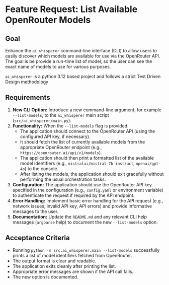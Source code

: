 # Feature Request: List Available OpenRouter Models

## Goal

Enhance the `ai_whisperer` command-line interface (CLI) to allow users to easily discover which models are available for use via the OpenRouter API.
The goal is be provide a run-time list of model, so the user can see the exact name
of models to use for various purposes.

`ai_whisperer` is a python 3.12 based project and follows a strict Test Driven Design methodology

## Requirements

1. **New CLI Option:** Introduce a new command-line argument, for example `--list-models`, to the `ai_whisperer` main script (`src/ai_whisperer/main.py`).
2. **Functionality:** When the `--list-models` flag is provided:
   * The application should connect to the OpenRouter API (using the configured API key, if necessary).
   * It should fetch the list of currently available models from the appropriate OpenRouter endpoint (e.g., `https://openrouter.ai/api/v1/models`).
   * The application should then print a formatted list of the available model identifiers (e.g., `mistralai/mistral-7b-instruct`, `openai/gpt-4o`) to the console.
   * After listing the models, the application should exit gracefully without performing the usual orchestration tasks.
3. **Configuration:** The application should use the OpenRouter API key specified in the configuration (e.g., `config.yaml` or environment variable) to authenticate the request if required by the API endpoint.
4. **Error Handling:** Implement basic error handling for the API request (e.g., network issues, invalid API key, API errors) and provide informative messages to the user.
5. **Documentation:** Update the `README.md` and any relevant CLI help messages (`argparse` help) to document the new `--list-models` option.

## Acceptance Criteria

* Running `python -m src.ai_whisperer.main --list-models` successfully prints a list of model identifiers fetched from OpenRouter.
* The output format is clear and readable.
* The application exits cleanly after printing the list.
* Appropriate error messages are shown if the API call fails.
* The new option is documented.
